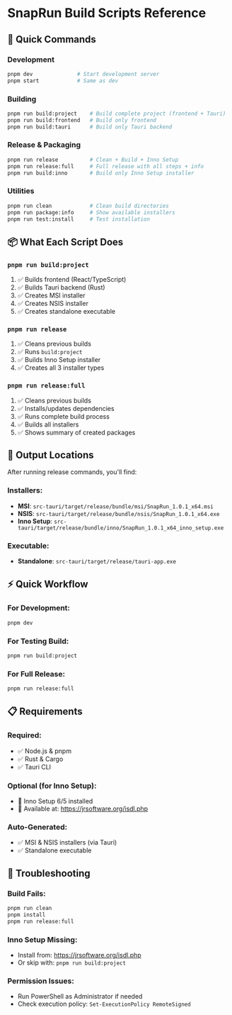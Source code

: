 # SnapRun Build Scripts Reference

## 🚀 Quick Commands

### **Development**
```bash
pnpm dev              # Start development server
pnpm start            # Same as dev
```

### **Building**
```bash
pnpm run build:project    # Build complete project (frontend + Tauri)
pnpm run build:frontend   # Build only frontend
pnpm run build:tauri      # Build only Tauri backend
```

### **Release & Packaging**
```bash
pnpm run release          # Clean + Build + Inno Setup
pnpm run release:full     # Full release with all steps + info
pnpm run build:inno       # Build only Inno Setup installer
```

### **Utilities**
```bash
pnpm run clean            # Clean build directories
pnpm run package:info     # Show available installers
pnpm run test:install     # Test installation
```

## 📦 **What Each Script Does**

### **`pnpm run build:project`**
1. ✅ Builds frontend (React/TypeScript)
2. ✅ Builds Tauri backend (Rust)
3. ✅ Creates MSI installer
4. ✅ Creates NSIS installer
5. ✅ Creates standalone executable

### **`pnpm run release`**
1. ✅ Cleans previous builds
2. ✅ Runs `build:project`
3. ✅ Builds Inno Setup installer
4. ✅ Creates all 3 installer types

### **`pnpm run release:full`**
1. ✅ Cleans previous builds
2. ✅ Installs/updates dependencies
3. ✅ Runs complete build process
4. ✅ Builds all installers
5. ✅ Shows summary of created packages

## 🎯 **Output Locations**

After running release commands, you'll find:

### **Installers:**
- **MSI**: `src-tauri/target/release/bundle/msi/SnapRun_1.0.1_x64.msi`
- **NSIS**: `src-tauri/target/release/bundle/nsis/SnapRun_1.0.1_x64.exe`
- **Inno Setup**: `src-tauri/target/release/bundle/inno/SnapRun_1.0.1_x64_inno_setup.exe`

### **Executable:**
- **Standalone**: `src-tauri/target/release/tauri-app.exe`

## ⚡ **Quick Workflow**

### **For Development:**
```bash
pnpm dev
```

### **For Testing Build:**
```bash
pnpm run build:project
```

### **For Full Release:**
```bash
pnpm run release:full
```

## 📋 **Requirements**

### **Required:**
- ✅ Node.js & pnpm
- ✅ Rust & Cargo  
- ✅ Tauri CLI

### **Optional (for Inno Setup):**
- 🔧 Inno Setup 6/5 installed
- 📁 Available at: https://jrsoftware.org/isdl.php

### **Auto-Generated:**
- ✅ MSI & NSIS installers (via Tauri)
- ✅ Standalone executable

## 🔧 **Troubleshooting**

### **Build Fails:**
```bash
pnpm run clean
pnpm install
pnpm run release:full
```

### **Inno Setup Missing:**
- Install from: https://jrsoftware.org/isdl.php
- Or skip with: `pnpm run build:project`

### **Permission Issues:**
- Run PowerShell as Administrator if needed
- Check execution policy: `Set-ExecutionPolicy RemoteSigned`
